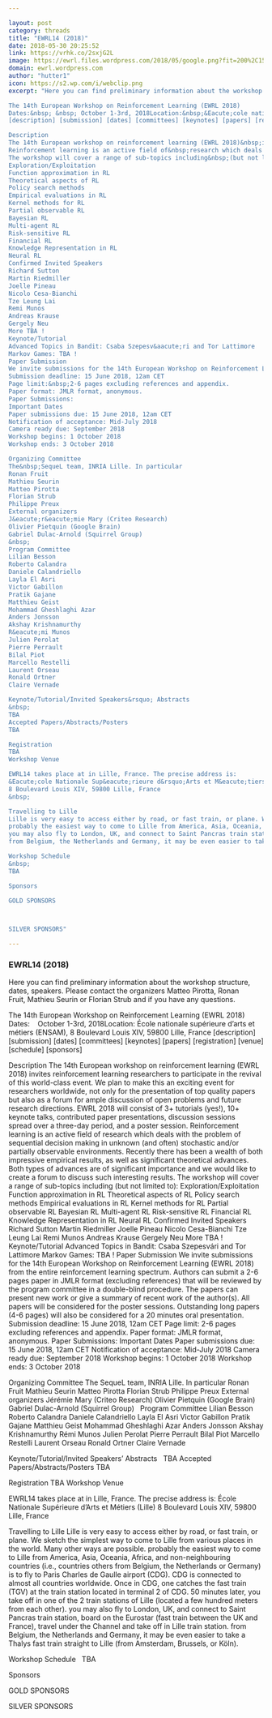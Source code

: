 ```yaml
---

layout: post
category: threads
title: "EWRL14 (2018)"
date: 2018-05-30 20:25:52
link: https://vrhk.co/2sxjG2L
image: https://ewrl.files.wordpress.com/2018/05/google.png?fit=200%2C150
domain: ewrl.wordpress.com
author: "hutter1"
icon: https://s2.wp.com/i/webclip.png
excerpt: "Here you can find preliminary information about the workshop structure, dates, speakers.&nbsp;Please contact the organizers Matteo Pirotta, Ronan Fruit,&nbsp;Mathieu Seurin or Florian Strub and if you have any questions.

The 14th European Workshop on Reinforcement Learning (EWRL 2018)
Dates:&nbsp; &nbsp; October 1-3rd, 2018Location:&nbsp;&Eacute;cole nationale sup&eacute;rieure d&rsquo;arts et m&eacute;tiers (ENSAM),&nbsp;8 Boulevard Louis XIV, 59800 Lille, France 
[description] [submission] [dates] [committees] [keynotes] [papers] [registration] [venue] [schedule] [sponsors]

Description
The 14th European workshop on reinforcement learning (EWRL 2018)&nbsp;invites reinforcement learning researchers to participate in&nbsp;the revival of this world-class event. We plan to make this an&nbsp;exciting event for researchers worldwide, not only for the&nbsp;presentation of top quality papers but also as a forum for&nbsp;ample discussion of open problems and future research&nbsp;directions. EWRL 2018 will consist of 3+&nbsp;tutorials (yes!), 10+ keynote talks,&nbsp;contributed paper presentations, discussion sessions spread&nbsp;over a three-day period, and a poster session.
Reinforcement learning is an active field of&nbsp;research which deals with the problem of sequential decision&nbsp;making in unknown (and often) stochastic and/or partially&nbsp;observable environments. Recently there has been a wealth of&nbsp;both impressive empirical results, as well as significant&nbsp;theoretical advances. Both types of advances are of significant&nbsp;importance and we would like to create a forum to discuss such&nbsp;interesting results.
The workshop will cover a range of sub-topics including&nbsp;(but not limited to):
Exploration/Exploitation
Function approximation in RL
Theoretical aspects of RL
Policy search methods
Empirical evaluations in RL
Kernel methods for RL
Partial observable RL
Bayesian RL
Multi-agent RL
Risk-sensitive RL
Financial RL
Knowledge Representation in RL
Neural RL
Confirmed Invited Speakers
Richard Sutton
Martin Riedmiller
Joelle Pineau
Nicolo Cesa-Bianchi
Tze Leung Lai 
Remi Munos
Andreas Krause 
Gergely Neu
More TBA !
Keynote/Tutorial
Advanced Topics in Bandit: Csaba Szepesv&aacute;ri and Tor Lattimore
Markov Games: TBA !
Paper Submission
We invite submissions for the 14th European Workshop on Reinforcement Learning (EWRL 2018) from the entire reinforcement learning spectrum. Authors can submit a 2-6 pages paper in JMLR format (excluding&nbsp;references) that will be reviewed by the program committee in a double-blind procedure. The papers can present new work or give a&nbsp;summary of recent work of the author(s). All papers will be considered&nbsp;for the poster sessions. Outstanding long papers (4-6 pages) will also be considered for a 20 minutes oral presentation.
Submission deadline: 15 June 2018, 12am CET 
Page limit:&nbsp;2-6 pages excluding references and appendix.
Paper format: JMLR format, anonymous.
Paper Submissions: 
Important Dates
Paper submissions due: 15 June 2018, 12am CET 
Notification of acceptance: Mid-July 2018
Camera ready due: September 2018
Workshop begins: 1 October 2018
Workshop ends: 3 October 2018

Organizing Committee
The&nbsp;SequeL team, INRIA Lille. In particular
Ronan Fruit
Mathieu Seurin
Matteo Pirotta
Florian Strub
Philippe Preux
External organizers
J&eacute;r&eacute;mie Mary (Criteo Research)
Olivier Pietquin (Google Brain)
Gabriel Dulac-Arnold (Squirrel Group)
&nbsp;
Program Committee
Lilian Besson
Roberto Calandra
Daniele Calandriello
Layla El Asri
Victor Gabillon
Pratik Gajane
Matthieu Geist
Mohammad Gheshlaghi Azar
Anders Jonsson
Akshay Krishnamurthy
R&eacute;mi Munos
Julien Perolat
Pierre Perrault
Bilal Piot 
Marcello Restelli
Laurent Orseau
Ronald Ortner
Claire Vernade

Keynote/Tutorial/Invited Speakers&rsquo; Abstracts
&nbsp;
TBA
Accepted Papers/Abstracts/Posters
TBA

Registration
TBA
Workshop Venue

EWRL14 takes place at in Lille, France. The precise address is:
&Eacute;cole Nationale Sup&eacute;rieure d&rsquo;Arts et M&eacute;tiers (Lille)
8 Boulevard Louis XIV, 59800 Lille, France
&nbsp;

Travelling to Lille
Lille is very easy to access either by road, or fast train, or plane. We sketch the simplest way to come to Lille from various places in the world. Many other ways are possible.
probably the easiest way to come to Lille from America, Asia, Oceania, Africa, and non-neighbouring countries (i.e., countries others from Belgium, the Netherlands or Germany) is to fly to Paris Charles de Gaulle airport (CDG). CDG is connected to almost all countries worldwide. Once in CDG, one catches the fast train (TGV) at the train station located in terminal 2 of CDG. 50 minutes later, you take off in one of the 2 train stations of Lille (located a few hundred meters from each other).
you may also fly to London, UK, and connect to Saint Pancras train station, board on the Eurostar (fast train between the UK and France), travel under the Channel and take off in Lille train station.
from Belgium, the Netherlands and Germany, it may be even easier to take a Thalys fast train straight to Lille (from Amsterdam, Brussels, or K&ouml;ln).

Workshop Schedule
&nbsp;
TBA

Sponsors

GOLD SPONSORS



SILVER SPONSORS"

---
```


### EWRL14 (2018)

Here you can find preliminary information about the workshop structure, dates, speakers.&nbsp;Please contact the organizers Matteo Pirotta, Ronan Fruit,&nbsp;Mathieu Seurin or Florian Strub and if you have any questions.

The 14th European Workshop on Reinforcement Learning (EWRL 2018)
Dates:&nbsp; &nbsp; October 1-3rd, 2018Location:&nbsp;&Eacute;cole nationale sup&eacute;rieure d&rsquo;arts et m&eacute;tiers (ENSAM),&nbsp;8 Boulevard Louis XIV, 59800 Lille, France 
[description] [submission] [dates] [committees] [keynotes] [papers] [registration] [venue] [schedule] [sponsors]

Description
The 14th European workshop on reinforcement learning (EWRL 2018)&nbsp;invites reinforcement learning researchers to participate in&nbsp;the revival of this world-class event. We plan to make this an&nbsp;exciting event for researchers worldwide, not only for the&nbsp;presentation of top quality papers but also as a forum for&nbsp;ample discussion of open problems and future research&nbsp;directions. EWRL 2018 will consist of 3+&nbsp;tutorials (yes!), 10+ keynote talks,&nbsp;contributed paper presentations, discussion sessions spread&nbsp;over a three-day period, and a poster session.
Reinforcement learning is an active field of&nbsp;research which deals with the problem of sequential decision&nbsp;making in unknown (and often) stochastic and/or partially&nbsp;observable environments. Recently there has been a wealth of&nbsp;both impressive empirical results, as well as significant&nbsp;theoretical advances. Both types of advances are of significant&nbsp;importance and we would like to create a forum to discuss such&nbsp;interesting results.
The workshop will cover a range of sub-topics including&nbsp;(but not limited to):
Exploration/Exploitation
Function approximation in RL
Theoretical aspects of RL
Policy search methods
Empirical evaluations in RL
Kernel methods for RL
Partial observable RL
Bayesian RL
Multi-agent RL
Risk-sensitive RL
Financial RL
Knowledge Representation in RL
Neural RL
Confirmed Invited Speakers
Richard Sutton
Martin Riedmiller
Joelle Pineau
Nicolo Cesa-Bianchi
Tze Leung Lai 
Remi Munos
Andreas Krause 
Gergely Neu
More TBA !
Keynote/Tutorial
Advanced Topics in Bandit: Csaba Szepesv&aacute;ri and Tor Lattimore
Markov Games: TBA !
Paper Submission
We invite submissions for the 14th European Workshop on Reinforcement Learning (EWRL 2018) from the entire reinforcement learning spectrum. Authors can submit a 2-6 pages paper in JMLR format (excluding&nbsp;references) that will be reviewed by the program committee in a double-blind procedure. The papers can present new work or give a&nbsp;summary of recent work of the author(s). All papers will be considered&nbsp;for the poster sessions. Outstanding long papers (4-6 pages) will also be considered for a 20 minutes oral presentation.
Submission deadline: 15 June 2018, 12am CET 
Page limit:&nbsp;2-6 pages excluding references and appendix.
Paper format: JMLR format, anonymous.
Paper Submissions: 
Important Dates
Paper submissions due: 15 June 2018, 12am CET 
Notification of acceptance: Mid-July 2018
Camera ready due: September 2018
Workshop begins: 1 October 2018
Workshop ends: 3 October 2018

Organizing Committee
The&nbsp;SequeL team, INRIA Lille. In particular
Ronan Fruit
Mathieu Seurin
Matteo Pirotta
Florian Strub
Philippe Preux
External organizers
J&eacute;r&eacute;mie Mary (Criteo Research)
Olivier Pietquin (Google Brain)
Gabriel Dulac-Arnold (Squirrel Group)
&nbsp;
Program Committee
Lilian Besson
Roberto Calandra
Daniele Calandriello
Layla El Asri
Victor Gabillon
Pratik Gajane
Matthieu Geist
Mohammad Gheshlaghi Azar
Anders Jonsson
Akshay Krishnamurthy
R&eacute;mi Munos
Julien Perolat
Pierre Perrault
Bilal Piot 
Marcello Restelli
Laurent Orseau
Ronald Ortner
Claire Vernade

Keynote/Tutorial/Invited Speakers&rsquo; Abstracts
&nbsp;
TBA
Accepted Papers/Abstracts/Posters
TBA

Registration
TBA
Workshop Venue

EWRL14 takes place at in Lille, France. The precise address is:
&Eacute;cole Nationale Sup&eacute;rieure d&rsquo;Arts et M&eacute;tiers (Lille)
8 Boulevard Louis XIV, 59800 Lille, France
&nbsp;

Travelling to Lille
Lille is very easy to access either by road, or fast train, or plane. We sketch the simplest way to come to Lille from various places in the world. Many other ways are possible.
probably the easiest way to come to Lille from America, Asia, Oceania, Africa, and non-neighbouring countries (i.e., countries others from Belgium, the Netherlands or Germany) is to fly to Paris Charles de Gaulle airport (CDG). CDG is connected to almost all countries worldwide. Once in CDG, one catches the fast train (TGV) at the train station located in terminal 2 of CDG. 50 minutes later, you take off in one of the 2 train stations of Lille (located a few hundred meters from each other).
you may also fly to London, UK, and connect to Saint Pancras train station, board on the Eurostar (fast train between the UK and France), travel under the Channel and take off in Lille train station.
from Belgium, the Netherlands and Germany, it may be even easier to take a Thalys fast train straight to Lille (from Amsterdam, Brussels, or K&ouml;ln).

Workshop Schedule
&nbsp;
TBA

Sponsors

GOLD SPONSORS



SILVER SPONSORS